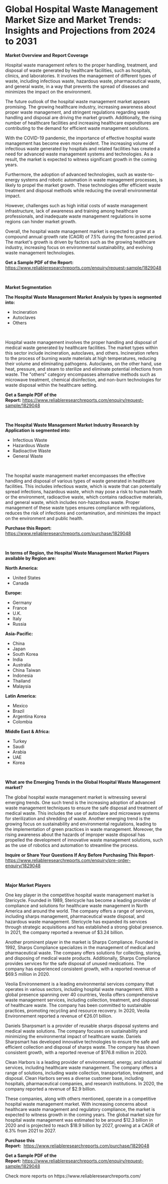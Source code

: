 <p><h1>Global Hospital Waste Management Market Size and Market Trends: Insights and Projections from 2024 to 2031</h1></p><p><strong>Market Overview and Report Coverage</strong></p>
<p><p>Hospital waste management refers to the proper handling, treatment, and disposal of waste generated by healthcare facilities, such as hospitals, clinics, and laboratories. It involves the management of different types of waste, including infectious waste, hazardous waste, pharmaceutical waste, and general waste, in a way that prevents the spread of diseases and minimizes the impact on the environment.</p><p>The future outlook of the hospital waste management market appears promising. The growing healthcare industry, increasing awareness about proper waste management, and stringent regulations regarding waste handling and disposal are driving the market growth. Additionally, the rising number of healthcare facilities and increasing healthcare expenditures are contributing to the demand for efficient waste management solutions.</p><p>With the COVID-19 pandemic, the importance of effective hospital waste management has become even more evident. The increasing volume of infectious waste generated by hospitals and related facilities has created a need for advanced waste management systems and technologies. As a result, the market is expected to witness significant growth in the coming years.</p><p>Furthermore, the adoption of advanced technologies, such as waste-to-energy systems and robotic automation in waste management processes, is likely to propel the market growth. These technologies offer efficient waste treatment and disposal methods while reducing the overall environmental impact.</p><p>However, challenges such as high initial costs of waste management infrastructure, lack of awareness and training among healthcare professionals, and inadequate waste management regulations in some regions can hinder market growth.</p><p>Overall, the hospital waste management market is expected to grow at a compound annual growth rate (CAGR) of 7.5% during the forecasted period. The market's growth is driven by factors such as the growing healthcare industry, increasing focus on environmental sustainability, and evolving waste management technologies.</p></p>
<p><strong>Get a Sample PDF of the Report:</strong> <a href="https://www.reliableresearchreports.com/enquiry/request-sample/1829048">https://www.reliableresearchreports.com/enquiry/request-sample/1829048</a></p>
<p>&nbsp;</p>
<p><strong>Market Segmentation</strong></p>
<p><strong>The Hospital Waste Management Market Analysis by types is segmented into:</strong></p>
<p><ul><li>Incineration</li><li>Autoclaves</li><li>Others</li></ul></p>
<p>&nbsp;</p>
<p><p>Hospital waste management involves the proper handling and disposal of medical waste generated by healthcare facilities. The market types within this sector include incineration, autoclaves, and others. Incineration refers to the process of burning waste materials at high temperatures, reducing their volume and eliminating pathogens. Autoclaves, on the other hand, use heat, pressure, and steam to sterilize and eliminate potential infections from waste. The "others" category encompasses alternative methods such as microwave treatment, chemical disinfection, and non-burn technologies for waste disposal within the healthcare setting.</p></p>
<p><strong>Get a Sample PDF of the Report:</strong>&nbsp;<a href="https://www.reliableresearchreports.com/enquiry/request-sample/1829048">https://www.reliableresearchreports.com/enquiry/request-sample/1829048</a></p>
<p>&nbsp;</p>
<p><strong>The Hospital Waste Management Market Industry Research by Application is segmented into:</strong></p>
<p><ul><li>Infectious Waste</li><li>Hazardous Waste</li><li>Radioactive Waste</li><li>General Waste</li></ul></p>
<p>&nbsp;</p>
<p><p>The hospital waste management market encompasses the effective handling and disposal of various types of waste generated in healthcare facilities. This includes infectious waste, which is waste that can potentially spread infections, hazardous waste, which may pose a risk to human health or the environment, radioactive waste, which contains radioactive materials, and general waste, which includes non-hazardous waste. Proper management of these waste types ensures compliance with regulations, reduces the risk of infections and contamination, and minimizes the impact on the environment and public health.</p></p>
<p><strong>Purchase this Report:</strong>&nbsp; <a href="https://www.reliableresearchreports.com/purchase/1829048">https://www.reliableresearchreports.com/purchase/1829048</a></p>
<p>&nbsp;</p>
<p><strong>In terms of Region, the Hospital Waste Management Market Players available by Region are:</strong></p>
<p>
    <p> <strong> North America: </strong>
        <ul>
            <li>United States</li>
            <li>Canada</li>
        </ul>
        </p> 
    <p> <strong> Europe: </strong>
        <ul>
            <li>Germany</li>
            <li>France</li>
            <li>U.K.</li>
            <li>Italy</li>
            <li>Russia</li>
        </ul>
        </p> 
    <p> <strong> Asia-Pacific: </strong>
        <ul>
            <li>China</li>
            <li>Japan</li>
            <li>South Korea</li>
            <li>India</li>
            <li>Australia</li>
            <li>China Taiwan</li>
            <li>Indonesia</li>
            <li>Thailand</li>
            <li>Malaysia</li>
        </ul>
        </p> 
    <p> <strong> Latin America: </strong>
        <ul>
            <li>Mexico</li>
            <li>Brazil</li>
            <li>Argentina Korea</li>
            <li>Colombia</li>
        </ul>
        </p> 
    <p> <strong> Middle East & Africa: </strong>
        <ul>
            <li>Turkey</li>
            <li>Saudi</li>
            <li>Arabia</li>
            <li>UAE</li>
            <li>Korea</li>
        </ul>
    </p>
    </p>
<p>&nbsp;</p>
<p><strong>What are the Emerging Trends in the Global Hospital Waste Management market?</strong></p>
<p><p>The global hospital waste management market is witnessing several emerging trends. One such trend is the increasing adoption of advanced waste management techniques to ensure the safe disposal and treatment of medical waste. This includes the use of autoclave and microwave systems for sterilization and shredding of waste. Another emerging trend is the growing focus on sustainability and environmental regulations, leading to the implementation of green practices in waste management. Moreover, the rising awareness about the hazards of improper waste disposal has propelled the development of innovative waste management solutions, such as the use of robotics and automation to streamline the process.</p></p>
<p><strong>Inquire or Share Your Questions If Any Before Purchasing This Report</strong>- <a href="https://www.reliableresearchreports.com/enquiry/pre-order-enquiry/1829048">https://www.reliableresearchreports.com/enquiry/pre-order-enquiry/1829048</a></p>
<p>&nbsp;</p>
<p><strong>Major Market Players</strong></p>
<p><p>One key player in the competitive hospital waste management market is Stericycle. Founded in 1989, Stericycle has become a leading provider of compliance and solutions for healthcare waste management in North America and around the world. The company offers a range of services, including sharps management, pharmaceutical waste disposal, and hazardous waste management. Stericycle has expanded its services through strategic acquisitions and has established a strong global presence. In 2021, the company reported a revenue of $3.24 billion.</p><p>Another prominent player in the market is Sharps Compliance. Founded in 1992, Sharps Compliance specializes in the management of medical and pharmaceutical waste. The company offers solutions for collecting, storing, and disposing of medical waste products. Additionally, Sharps Compliance provides services for the safe disposal of unused medications. The company has experienced consistent growth, with a reported revenue of $69.5 million in 2020.</p><p>Veolia Environnement is a leading environmental services company that operates in various sectors, including hospital waste management. With a global presence spanning over 40 countries, Veolia offers comprehensive waste management services, including collection, treatment, and disposal of healthcare waste. The company has been committed to sustainable practices, promoting recycling and resource recovery. In 2020, Veolia Environnement reported a revenue of €26.01 billion.</p><p>Daniels Sharpsmart is a provider of reusable sharps disposal systems and medical waste solutions. The company focuses on sustainability and minimizing the environmental impact of healthcare waste. Daniels Sharpsmart has developed innovative technologies to ensure the safe and efficient collection and disposal of sharps waste. The company has shown consistent growth, with a reported revenue of $176.8 million in 2020.</p><p>Clean Harbors is a leading provider of environmental, energy, and industrial services, including healthcare waste management. The company offers a range of solutions, including waste collection, transportation, treatment, and disposal. Clean Harbors serves a diverse customer base, including hospitals, pharmaceutical companies, and research institutions. In 2020, the company reported a revenue of $2.9 billion.</p><p>These companies, along with others mentioned, operate in a competitive hospital waste management market. With increasing concerns about healthcare waste management and regulatory compliance, the market is expected to witness growth in the coming years. The global market size for hospital waste management was estimated to be around $12.3 billion in 2020 and is projected to reach $18.9 billion by 2027, growing at a CAGR of 6.3% from 2021 to 2027.</p></p>
<p><strong>Purchase this Report:</strong>&nbsp;&nbsp;<a href="https://www.reliableresearchreports.com/purchase/1829048">https://www.reliableresearchreports.com/purchase/1829048</a></p>
<p></p>
<p><strong>Get a Sample PDF of the Report:</strong>&nbsp;<a href="https://www.reliableresearchreports.com/enquiry/request-sample/1829048">https://www.reliableresearchreports.com/enquiry/request-sample/1829048</a></p>
<p>Check more reports on https://www.reliableresearchreports.com/</p>